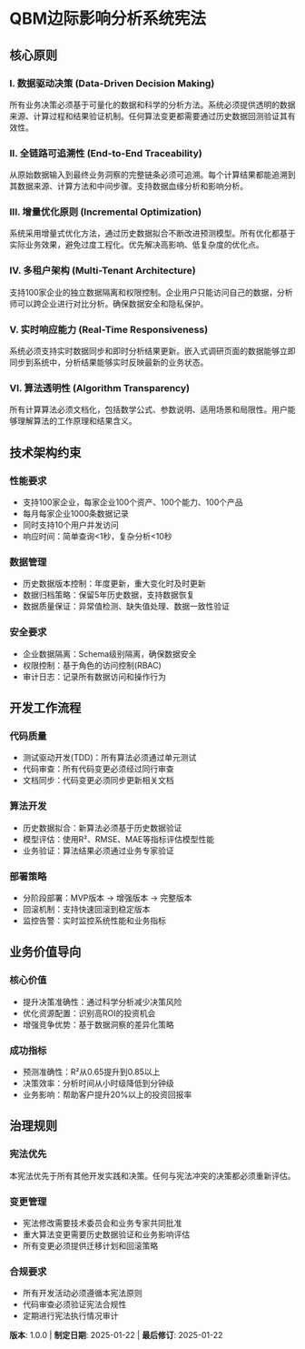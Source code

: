 # QBM边际影响分析系统宪法

## 核心原则

### I. 数据驱动决策 (Data-Driven Decision Making)
所有业务决策必须基于可量化的数据和科学的分析方法。系统必须提供透明的数据来源、计算过程和结果验证机制。任何算法变更都需要通过历史数据回测验证其有效性。

### II. 全链路可追溯性 (End-to-End Traceability)
从原始数据输入到最终业务洞察的完整链条必须可追溯。每个计算结果都能追溯到其数据来源、计算方法和中间步骤。支持数据血缘分析和影响分析。

### III. 增量优化原则 (Incremental Optimization)
系统采用增量式优化方法，通过历史数据拟合不断改进预测模型。所有优化都基于实际业务效果，避免过度工程化。优先解决高影响、低复杂度的优化点。

### IV. 多租户架构 (Multi-Tenant Architecture)
支持100家企业的独立数据隔离和权限控制。企业用户只能访问自己的数据，分析师可以跨企业进行对比分析。确保数据安全和隐私保护。

### V. 实时响应能力 (Real-Time Responsiveness)
系统必须支持实时数据同步和即时分析结果更新。嵌入式调研页面的数据能够立即同步到系统中，分析结果能够实时反映最新的业务状态。

### VI. 算法透明性 (Algorithm Transparency)
所有计算算法必须文档化，包括数学公式、参数说明、适用场景和局限性。用户能够理解算法的工作原理和结果含义。

## 技术架构约束

### 性能要求
- 支持100家企业，每家企业100个资产、100个能力、100个产品
- 每月每家企业1000条数据记录
- 同时支持10个用户并发访问
- 响应时间：简单查询<1秒，复杂分析<10秒

### 数据管理
- 历史数据版本控制：年度更新，重大变化时及时更新
- 数据归档策略：保留5年历史数据，支持数据恢复
- 数据质量保证：异常值检测、缺失值处理、数据一致性验证

### 安全要求
- 企业数据隔离：Schema级别隔离，确保数据安全
- 权限控制：基于角色的访问控制(RBAC)
- 审计日志：记录所有数据访问和操作行为

## 开发工作流程

### 代码质量
- 测试驱动开发(TDD)：所有算法必须通过单元测试
- 代码审查：所有代码变更必须经过同行审查
- 文档同步：代码变更必须同步更新相关文档

### 算法开发
- 历史数据拟合：新算法必须基于历史数据验证
- 模型评估：使用R²、RMSE、MAE等指标评估模型性能
- 业务验证：算法结果必须通过业务专家验证

### 部署策略
- 分阶段部署：MVP版本 → 增强版本 → 完整版本
- 回滚机制：支持快速回滚到稳定版本
- 监控告警：实时监控系统性能和业务指标

## 业务价值导向

### 核心价值
- 提升决策准确性：通过科学分析减少决策风险
- 优化资源配置：识别高ROI的投资机会
- 增强竞争优势：基于数据洞察的差异化策略

### 成功指标
- 预测准确性：R²从0.65提升到0.85以上
- 决策效率：分析时间从小时级降低到分钟级
- 业务影响：帮助客户提升20%以上的投资回报率

## 治理规则

### 宪法优先
本宪法优先于所有其他开发实践和决策。任何与宪法冲突的决策都必须重新评估。

### 变更管理
- 宪法修改需要技术委员会和业务专家共同批准
- 重大算法变更需要历史数据验证和业务影响评估
- 所有变更必须提供迁移计划和回滚策略

### 合规要求
- 所有开发活动必须遵循本宪法原则
- 代码审查必须验证宪法合规性
- 定期进行宪法执行情况审计

**版本**: 1.0.0 | **制定日期**: 2025-01-22 | **最后修订**: 2025-01-22